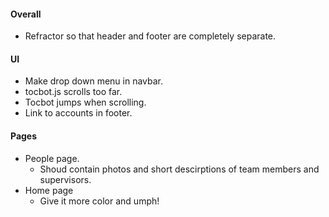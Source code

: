 #### Overall
* Refractor so that header and footer are completely separate.

#### UI
* Make drop down menu in navbar.
* tocbot.js scrolls too far.
* Tocbot jumps when scrolling.
* Link to accounts in footer.

#### Pages
* People page.
    * Shoud contain photos and short descirptions of team members and supervisors.
* Home page
    * Give it more color and umph!


